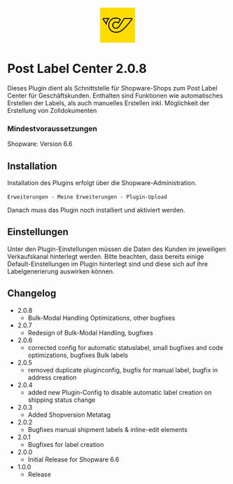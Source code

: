 <!-- PROJECT LOGO -->
<br />
<div align="center">
  <a href="https://www.post.at">
    <img src="src/Resources/config/plugin.png" alt="Logo" width="80" height="80">
  </a>
</div>

# Post Label Center 2.0.8

Dieses Plugin dient als Schnittstelle für Shopware-Shops zum Post Label Center für Geschäftskunden.
Enthalten sind Funktionen wie automatisches Erstellen der Labels, als auch manuelles Erstellen inkl. Möglichkeit der
Erstellung von Zolldokumenten

### Mindestvoraussetzungen

Shopware: Version 6.6

## Installation

Installation des Plugins erfolgt über die Shopware-Administration.

```Erweiterungen - Meine Erweiterungen - Plugin-Upload```

Danach muss das Plugin noch installiert und aktiviert werden.

## Einstellungen

Unter den Plugin-Einstellungen müssen die Daten des Kunden im jeweiligen Verkaufskanal hinterlegt werden.
Bitte beachten, dass bereits einige Default-Einstellungen im Plugin hinterlegt sind und diese sich auf ihre
Labelgenerierung auswirken können.

## Changelog

- 2.0.8
    - Bulk-Modal Handling Optimizations, other bugfixes
- 2.0.7
    - Redesign of Bulk-Modal Handling, bugfixes
- 2.0.6
    - corrected config for automatic statuslabel, small bugfixes and code optimizations, bugfixes Bulk labels
- 2.0.5
    - removed duplicate pluginconfig, bugfix for manual label, bugfix in address creation
- 2.0.4
    - added new Plugin-Config to disable automatic label creation on shipping status change
- 2.0.3
    - Added Shopversion Metatag
- 2.0.2
    - Bugfixes manual shipment labels & inline-edit elements
- 2.0.1
    - Bugfixes for label creation
- 2.0.0
    - Initial Release for Shopware 6.6
- 1.0.0
    - Release 
